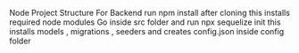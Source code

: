 Node Project Structure For Backend 
run npm install after cloning 
 this installs required node modules
Go inside src folder and run npx sequelize init
 this installs models , migrations , seeders and creates config.json inside config folder
